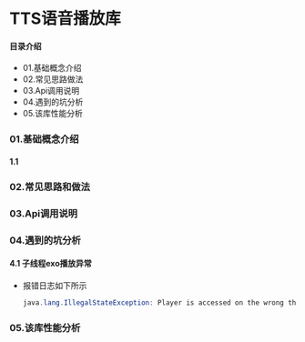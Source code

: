 # TTS语音播放库
#### 目录介绍
- 01.基础概念介绍
- 02.常见思路做法
- 03.Api调用说明
- 04.遇到的坑分析
- 05.该库性能分析



### 01.基础概念介绍
#### 1.1 



### 02.常见思路和做法




### 03.Api调用说明



### 04.遇到的坑分析
#### 4.1 子线程exo播放异常
- 报错日志如下所示
    ``` java
    java.lang.IllegalStateException: Player is accessed on the wrong thread. See https://exoplayer.dev/issues/player-accessed-on-wrong-thread
    ```


### 05.该库性能分析













